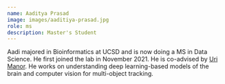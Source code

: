 ```yaml
---
name: Aaditya Prasad
image: images/aaditiya-prasad.jpg
role: ms
description: Master's Student
---
```


Aadi majored in Bioinformatics at UCSD and is now doing a MS in Data Science. He first joined the lab in November 2021. He is co-advised by [Uri Manor](https://manor.salk.edu/). He works on understanding deep learning-based models of the brain and computer vision for multi-object tracking.